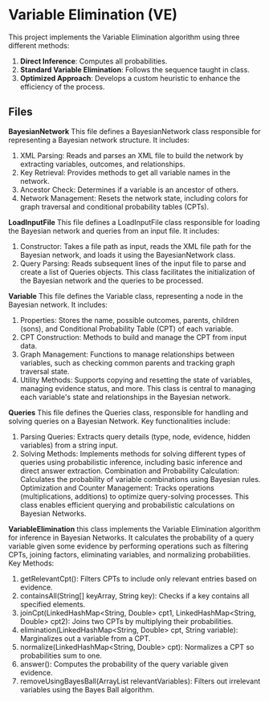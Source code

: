 
# Variable Elimination (VE)
This project implements the Variable Elimination algorithm using three different methods:
1. **Direct Inference**: Computes all probabilities.
2. **Standard Variable Elimination**: Follows the sequence taught in class.
3. **Optimized Approach**: Develops a custom heuristic to enhance the efficiency of the process.
## Files
**BayesianNetwork**
This file defines a BayesianNetwork class responsible for representing a Bayesian network structure. It includes:
1. XML Parsing: Reads and parses an XML file to build the network by extracting variables, outcomes, and relationships.
2. Key Retrieval: Provides methods to get all variable names in the network.
3. Ancestor Check: Determines if a variable is an ancestor of others.
4. Network Management: Resets the network state, including colors for graph traversal and conditional probability tables (CPTs).

**LoadInputFile**
This file defines a LoadInputFile class responsible for loading the Bayesian network and queries from an input file. It includes:
1. Constructor: Takes a file path as input, reads the XML file path for the Bayesian network, and loads it using the BayesianNetwork class.
2. Query Parsing: Reads subsequent lines of the input file to parse and create a list of Queries objects.
This class facilitates the initialization of the Bayesian network and the queries to be processed.

**Variable**
This file defines the Variable class, representing a node in the Bayesian network. It includes:

1. Properties: Stores the name, possible outcomes, parents, children (sons), and Conditional Probability Table (CPT) of each variable.
2. CPT Construction: Methods to build and manage the CPT from input data.
3. Graph Management: Functions to manage relationships between variables, such as checking common parents and tracking graph traversal state.
4. Utility Methods: Supports copying and resetting the state of variables, managing evidence status, and more.
This class is central to managing each variable's state and relationships in the Bayesian network.

**Queries**
This file defines the Queries class, responsible for handling and solving queries on a Bayesian Network. Key functionalities include:

1. Parsing Queries: Extracts query details (type, node, evidence, hidden variables) from a string input.
2. Solving Methods: Implements methods for solving different types of queries using probabilistic inference, including basic inference and direct answer extraction.
Combination and Probability Calculation: Calculates the probability of variable combinations using Bayesian rules.
Optimization and Counter Management: Tracks operations (multiplications, additions) to optimize query-solving processes.
This class enables efficient querying and probabilistic calculations on Bayesian Networks.

**VariableElimination** 
this class implements the Variable Elimination algorithm for inference in Bayesian Networks. It calculates the probability of a query variable given some evidence by performing operations such as filtering CPTs, 
joining factors, eliminating variables, and normalizing probabilities.
Key Methods:
1. getRelevantCpt(): Filters CPTs to include only relevant entries based on evidence.
2. containsAll(String[] keyArray, String key): Checks if a key contains all specified elements.
3. joinCpt(LinkedHashMap<String, Double> cpt1, LinkedHashMap<String, Double> cpt2): Joins two CPTs by multiplying their probabilities.
4. elimination(LinkedHashMap<String, Double> cpt, String variable): Marginalizes out a variable from a CPT.
5. normalize(LinkedHashMap<String, Double> cpt): Normalizes a CPT so probabilities sum to one.
6. answer(): Computes the probability of the query variable given evidence.
7. removeUsingBayesBall(ArrayList<String> relevantVariables): Filters out irrelevant variables using the Bayes Ball algorithm.
